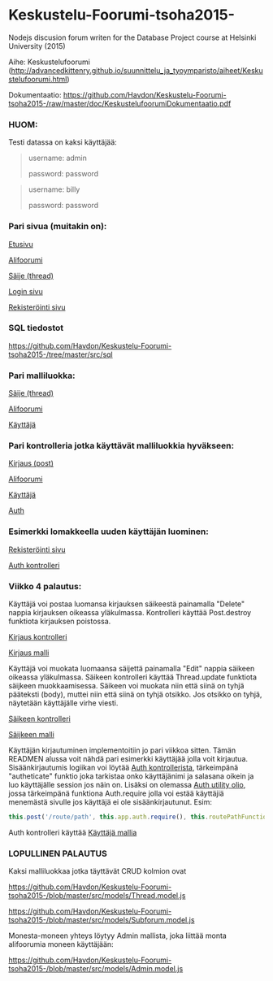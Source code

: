 # Keskustelu-Foorumi-tsoha2015-
Nodejs discusion forum writen for the Database Project course at Helsinki University (2015)


Aihe: Keskustelufoorumi (http://advancedkittenry.github.io/suunnittelu_ja_tyoymparisto/aiheet/Keskustelufoorumi.html)

Dokumentaatio: https://github.com/Havdon/Keskustelu-Foorumi-tsoha2015-/raw/master/doc/KeskustelufoorumiDokumentaatio.pdf

### HUOM: 

Testi datassa on kaksi käyttäjää:

> username: admin
>
> password: password

> username: billy
>
> password: password

### Pari sivua (muitakin on):

[Etusivu]

[Alifoorumi]

[Säije (thread)](http://koli.io/tsoha/f/0/t/00)

[Login sivu]

[Rekisteröinti sivu]

### SQL tiedostot

https://github.com/Havdon/Keskustelu-Foorumi-tsoha2015-/tree/master/src/sql

[etusivu]:http://koli.io/tsoha/
[Alifoorumi]:http://koli.io/tsoha/f/0
[Login sivu]: http://koli.io/tsoha/auth
[Rekisteröinti sivu]: http://koli.io/tsoha/auth/register


### Pari malliluokka:

[Säije (thread)](https://github.com/Havdon/Keskustelu-Foorumi-tsoha2015-/blob/master/src/models/Thread.model.js)

[Alifoorumi](https://github.com/Havdon/Keskustelu-Foorumi-tsoha2015-/blob/master/src/models/Subforum.model.js)

[Käyttäjä](https://github.com/Havdon/Keskustelu-Foorumi-tsoha2015-/blob/master/src/models/User.model.js)


### Pari kontrolleria jotka käyttävät malliluokkia hyväkseen:

[Kirjaus (post)](https://github.com/Havdon/Keskustelu-Foorumi-tsoha2015-/blob/master/src/controllers/post/post.js)

[Alifoorumi](https://github.com/Havdon/Keskustelu-Foorumi-tsoha2015-/blob/master/src/controllers/subforum/subforum.js)

[Käyttäjä](https://github.com/Havdon/Keskustelu-Foorumi-tsoha2015-/blob/master/src/controllers/user/user.js)

[Auth](https://github.com/Havdon/Keskustelu-Foorumi-tsoha2015-/blob/master/src/controllers/auth/auth.js)

### Esimerkki lomakkeella uuden käyttäjän luominen:

[Rekisteröinti sivu]

[Auth kontrolleri](https://github.com/Havdon/Keskustelu-Foorumi-tsoha2015-/blob/master/src/controllers/auth/auth.js)

### Viikko 4 palautus:
Käyttäjä voi postaa luomansa kirjauksen säikeestä painamalla "Delete" nappia kirjauksen oikeassa yläkulmassa.
Kontrolleri käyttää Post.destroy funktiota kirjauksen poistossa.

[Kirjaus kontrolleri](https://github.com/Havdon/Keskustelu-Foorumi-tsoha2015-/blob/master/src/controllers/post/post.js)

[Kirjaus malli](https://github.com/Havdon/Keskustelu-Foorumi-tsoha2015-/blob/master/src/models/Post.model.js)

Käyttäjä voi muokata luomaansa säijettä painamalla "Edit" nappia säikeen oikeassa yläkulmassa.
Säikeen kontrolleri käyttää Thread.update funktiota säijkeen muokkaamisessa. Säikeen voi muokata niin että siinä on tyhjä pääteksti (body), muttei niin että siinä on tyhjä otsikko. Jos otsikko on tyhjä, näytetään käyttäjälle virhe viesti.

[Säikeen kontrolleri](https://github.com/Havdon/Keskustelu-Foorumi-tsoha2015-/blob/master/src/controllers/thread/thread.js)

[Säijkeen malli](https://github.com/Havdon/Keskustelu-Foorumi-tsoha2015-/blob/master/src/models/Thread.model.js)

Käyttäjän kirjautuminen implementoitiin jo pari viikkoa sitten. Tämän READMEN alussa voit nähdä pari esimerkki käyttäjää jolla voit kirjautua. Sisäänkirjautumis logiikan voi löytää [Auth kontrollerista](https://github.com/Havdon/Keskustelu-Foorumi-tsoha2015-/blob/master/src/controllers/auth/auth.js), tärkeimpänä "autheticate" funktio joka tarkistaa onko käyttäjänimi ja salasana oikein ja luo käyttäjälle session jos näin on. Lisäksi on olemassa [Auth utility olio](https://github.com/Havdon/Keskustelu-Foorumi-tsoha2015-/blob/master/src/auth.js), jossa tärkeimpänä funktiona Auth.require jolla voi estää käyttäjiä menemästä sivulle jos käyttäjä ei ole sisäänkirjautunut. Esim:
```javascript
this.post('/route/path', this.app.auth.require(), this.routePathFunction);
```

Auth kontrolleri käyttää [Käyttäjä mallia](https://github.com/Havdon/Keskustelu-Foorumi-tsoha2015-/blob/master/src/models/User.model.js)

### LOPULLINEN PALAUTUS
Kaksi malliluokkaa jotka täyttävät CRUD kolmion ovat

https://github.com/Havdon/Keskustelu-Foorumi-tsoha2015-/blob/master/src/models/Thread.model.js

https://github.com/Havdon/Keskustelu-Foorumi-tsoha2015-/blob/master/src/models/Subforum.model.js

Monesta-moneen yhteys löytyy Admin mallista, joka liittää monta alifoorumia moneen käyttäjään: 

https://github.com/Havdon/Keskustelu-Foorumi-tsoha2015-/blob/master/src/models/Admin.model.js
